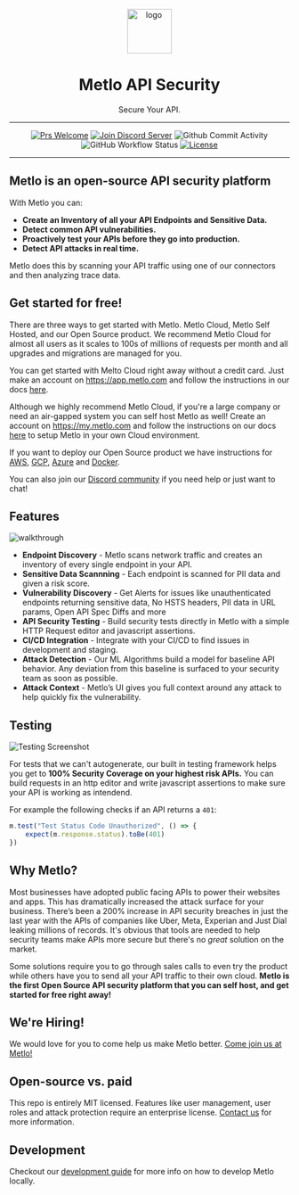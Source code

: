 <p align="center">
  <picture>
    <source media="(prefers-color-scheme: dark)" srcset="https://storage.googleapis.com/metlo-security-public-images/metlo_logo_horiz_negative%404x.png" height="80">
    <img alt="logo" src="https://storage.googleapis.com/metlo-security-public-images/metlo_logo_horiz%404x.png" height="80">
  </picture>
  <h1 align="center">Metlo API Security</h1>
  <p align="center">Secure Your API.</p>
</p>

---
<div align="center">

[![Prs Welcome](https://img.shields.io/badge/PRs-welcome-brightgreen.svg?style=shields)](http://makeapullrequest.com)
[![Join Discord Server](https://img.shields.io/badge/discord%20community-join-blue)](https://discord.gg/4xhumff9BX)
![Github Commit Activity](https://img.shields.io/github/commit-activity/m/metlo-labs/metlo)
![GitHub Workflow Status](https://img.shields.io/github/workflow/status/metlo-labs/metlo/build)
[![License](https://img.shields.io/badge/license-MIT-brightgreen)](/LICENSE)

</div>

---

## Metlo is an open-source API security platform

With Metlo you can:

* **Create an Inventory of all your API Endpoints and Sensitive Data.**
* **Detect common API vulnerabilities.**
* **Proactively test your APIs before they go into production.**
* **Detect API attacks in real time.**

Metlo does this by scanning your API traffic using one of our connectors and then analyzing trace data.

## Get started for free!

There are three ways to get started with Metlo. Metlo Cloud, Metlo Self Hosted, and our Open Source product. We recommend Metlo Cloud for almost all users as it scales to 100s of millions of requests per month and all upgrades and migrations are managed for you.

You can get started with Melto Cloud right away without a credit card. Just make an account on https://app.metlo.com and follow the instructions in our docs [here](https://docs.metlo.com/docs/getting-started).

Although we highly recommend Metlo Cloud, if you're a large company or need an air-gapped system you can self host Metlo as well! Create an account on https://my.metlo.com and follow the instructions on our docs [here](https://docs.metlo.com/docs/metlo-self-hosted) to setup Metlo in your own Cloud environment.

If you want to deploy our Open Source product we have instructions for [AWS](https://docs.metlo.com/docs/deploy-to-aws), [GCP](https://docs.metlo.com/docs/deploy-to-gcp), [Azure](https://docs.metlo.com/docs/deploy-to-azure) and [Docker](https://docs.metlo.com/docs/deploy-to-docker).

You can also join our [Discord community](https://discord.gg/4xhumff9BX) if you need help or just want to chat!

## Features
![walkthrough](https://storage.googleapis.com/metlo-security-public-images/walkthrough.gif)

* **Endpoint Discovery** - Metlo scans network traffic and creates an inventory of every single endpoint in your API.
* **Sensitive Data Scannning** - Each endpoint is scanned for PII data and given a risk score.
* **Vulnerability Discovery** - Get Alerts for issues like unauthenticated endpoints returning sensitive data, No HSTS headers, PII data in URL params, Open API Spec Diffs and more
* **API Security Testing** - Build security tests directly in Metlo with a simple HTTP Request editor and javascript assertions.
* **CI/CD Integration** - Integrate with your CI/CD to find issues in development and staging.
* **Attack Detection** - Our ML Algorithms build a model for baseline API behavior. Any deviation from this baseline is surfaced to your security team as soon as possible.
* **Attack Context** - Metlo’s UI gives you full context around any attack to help quickly fix the vulnerability.

## Testing
![Testing Screenshot](https://storage.googleapis.com/metlo-security-public-images/testing.png)

For tests that we can't autogenerate, our built in testing framework helps you get to **100% Security Coverage on your highest risk APIs.** You can build requests in an http editor and write javascript assertions to make sure your API is working as intendend.

For example the following checks if an API returns a `401`:

```javascript
m.test("Test Status Code Unauthorized", () => {
    expect(m.response.status).toBe(401)
})
```

## Why Metlo?

Most businesses have adopted public facing APIs to power their websites and apps.
This has dramatically increased the attack surface for your business.
There’s been a 200% increase in API security breaches in just the last year with the APIs of companies like Uber, Meta, Experian and Just Dial leaking millions of records.
It's obvious that tools are needed to help security teams make APIs more secure but there's no *great* solution on the market.

Some solutions require you to go through sales calls to even try the product while others have you to send all your API traffic to their own cloud. **Metlo is the first Open Source API security platform that you can self host, and get started for free right away!**

## We're Hiring!

We would love for you to come help us make Metlo better. [Come join us at Metlo!](mailto:akshay@metlo.com)

## Open-source vs. paid

This repo is entirely MIT licensed. Features like user management, user roles and attack protection require an enterprise license. [Contact us](mailto:shri@metlo.com) for more information.

## Development

Checkout our [development guide](https://docs.metlo.com/docs/development-guide) for more info on how to develop Metlo locally.
